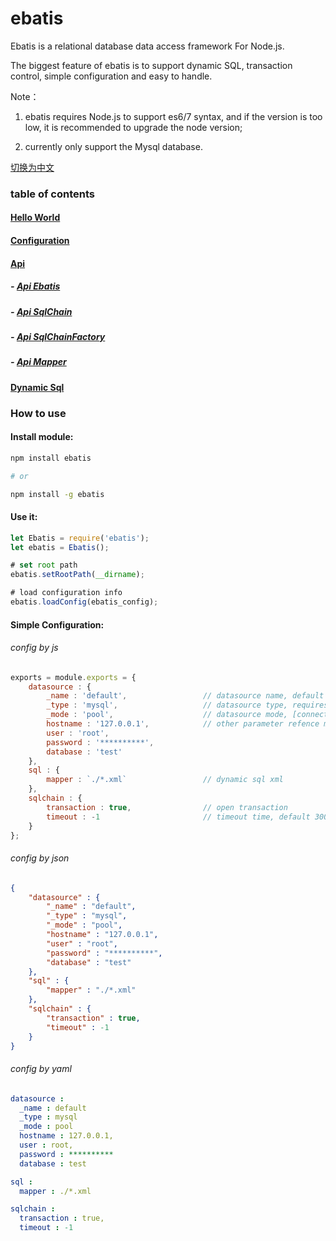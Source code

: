 # ebatis

Ebatis is a relational database data access framework For Node.js.

The biggest feature of ebatis is to support dynamic SQL, transaction control, simple configuration and easy to handle.

Note：
1. ebatis requires Node.js to support es6/7 syntax, and if the version is too low, it is recommended to upgrade the node version;

2. currently only support the Mysql database.

[切换为中文](./docs/zh_cn/index.md)

### table of contents

#### [Hello World](./docs/zh_cn/helloworld.md)

#### [Configuration](./docs/zh_cn/ebatis_config.md)

#### [Api](./docs/zh_cn/api/api.md)

##### - [Api Ebatis](./docs/zh_cn/api/api_ebatis.md)

##### - [Api SqlChain](./docs/zh_cn/api/api_sqlchain.md)

##### - [Api SqlChainFactory](./docs/zh_cn/api/api_sqlchainfactory.md)

##### - [Api Mapper](./docs/zh_cn/api/api_mapper.md)

#### [Dynamic Sql](./docs/zh_cn/dynamic_sql.md)


### How to use

#### Install module:
```sh
npm install ebatis

# or

npm install -g ebatis
```
#### Use it:
``` js
let Ebatis = require('ebatis');
let ebatis = Ebatis();

# set root path
ebatis.setRootPath(__dirname);

# load configuration info
ebatis.loadConfig(ebatis_config);
```

#### Simple Configuration:

###### config by js
```js
exports = module.exports = {
    datasource : {
        _name : 'default',                 // datasource name, default 'default'
        _type : 'mysql',                   // datasource type, requires
        _mode : 'pool',                    // datasource mode, [connection | pool], requires
        hostname : '127.0.0.1',            // other parameter refence mysql configuration
        user : 'root',
        password : '**********',
        database : 'test'
    },
    sql : {                                               
        mapper : `./*.xml`                 // dynamic sql xml
    },
    sqlchain : {
        transaction : true,                // open transaction
        timeout : -1                       // timeout time, default 30000ms, if timeout > 0, Invalid timeout action.
    }
};
```

###### config by json
```json
{
    "datasource" : {
        "_name" : "default",                
        "_type" : "mysql",
        "_mode" : "pool",
        "hostname" : "127.0.0.1",
        "user" : "root",
        "password" : "**********",
        "database" : "test"
    },
    "sql" : {                                               
        "mapper" : "./*.xml"
    },
    "sqlchain" : {
        "transaction" : true, 
        "timeout" : -1
    }
}
```

###### config by yaml
```yaml
datasource : 
  _name : default           
  _type : mysql  
  _mode : pool
  hostname : 127.0.0.1,
  user : root,
  password : **********
  database : test

sql :                                               
  mapper : ./*.xml

sqlchain :
  transaction : true, 
  timeout : -1
```